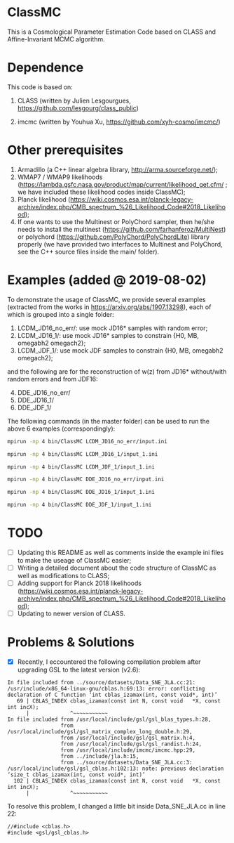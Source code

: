 # ClassMC

This is a Cosmological Parameter Estimation Code based on CLASS and Affine-Invariant MCMC algorithm.

# Dependence

This code is based on:

1) CLASS (written by Julien Lesgourgues, https://github.com/lesgourg/class_public)

2) imcmc (written by Youhua Xu, https://github.com/xyh-cosmo/imcmc/)

# Other prerequisites
1) Armadillo (a C++ linear algebra library, http://arma.sourceforge.net/);
2) WMAP7 / WMAP9 likelihoods (https://lambda.gsfc.nasa.gov/product/map/current/likelihood_get.cfm/ ; we have included these likelihood codes inside ClassMC); 
3) Planck likelihood (https://wiki.cosmos.esa.int/planck-legacy-archive/index.php/CMB_spectrum_%26_Likelihood_Code#2018_Likelihood);
4) If one wants to use the Multinest or PolyChord sampler, then he/she needs to install the multinest (https://github.com/farhanferoz/MultiNest) or polychord (https://github.com/PolyChord/PolyChordLite) library properly (we have provided two interfaces to Multinest and PolyChord, see the C++ source files inside the main/ folder).

# Examples (added @ 2019-08-02)

To demonstrate the usage of ClassMC, we provide several examples (extracted from the works in https://arxiv.org/abs/1907.13298), each of which is grouped into a single folder:

1) LCDM_JD16_no_err/: use mock JD16* samples with random error;
2) LCDM_JD16_1/: use mock JD16* samples to constrain {H0, MB, omegabh2 omegach2};
3) LCDM_JDF_1/: use mock JDF samples to constrain {H0, MB, omegabh2 omegach2};

and the following are for the reconstruction of w(z) from JD16* without/with random errors and from  JDF16:

4) DDE_JD16_no_err/
5) DDE_JD16_1/
6) DDE_JDF_1/


The following commands (in the master folder) can be used to run the above 6 examples (correspondingly):
```bash
mpirun -np 4 bin/ClassMC LCDM_JD16_no_err/input.ini
```
```bash
mpirun -np 4 bin/ClassMC LCDM_JD16_1/input_1.ini
```
```bash
mpirun -np 4 bin/ClassMC LCDM_JDF_1/input_1.ini

```
```bash
mpirun -np 4 bin/ClassMC DDE_JD16_no_err/input.ini
```
```bash
mpirun -np 4 bin/ClassMC DDE_JD16_1/input_1.ini
```
```bash
mpirun -np 4 bin/ClassMC DDE_JDF_1/input_1.ini
```

# TODO

- [ ] Updating this README as well as comments inside the example ini files to make the useage of ClassMC easier;
- [ ] Writing a detailed document about the code structure of ClassMC as well as modifications to CLASS;
- [ ] Adding support for Planck 2018 likelihoods (https://wiki.cosmos.esa.int/planck-legacy-archive/index.php/CMB_spectrum_%26_Likelihood_Code#2018_Likelihood);
- [ ] Updating to newer version of CLASS.

# Problems & Solutions

- [x] Recently, I eccountered the following compilation problem after upgrading GSL to the latest version (v2.6):
```
In file included from ../source/datasets/Data_SNE_JLA.cc:21:
/usr/include/x86_64-linux-gnu/cblas.h:69:13: error: conflicting declaration of C function ‘int cblas_izamax(int, const void*, int)’
   69 | CBLAS_INDEX cblas_izamax(const int N, const void   *X, const int incX);
      |             ^~~~~~~~~~~~
In file included from /usr/local/include/gsl/gsl_blas_types.h:28,
                 from /usr/local/include/gsl/gsl_matrix_complex_long_double.h:29,
                 from /usr/local/include/gsl/gsl_matrix.h:4,
                 from /usr/local/include/gsl/gsl_randist.h:24,
                 from /usr/local/include/imcmc/imcmc.hpp:29,
                 from ../include/jla.h:15,
                 from ../source/datasets/Data_SNE_JLA.cc:3:
/usr/local/include/gsl/gsl_cblas.h:102:13: note: previous declaration ‘size_t cblas_izamax(int, const void*, int)’
  102 | CBLAS_INDEX cblas_izamax(const int N, const void   *X, const int incX);
      |             ^~~~~~~~~~~~

```
To resolve this problem, I changed a little bit inside Data_SNE_JLA.cc in line 22:
```
//#include <cblas.h>
#include <gsl/gsl_cblas.h>
```
